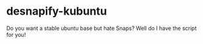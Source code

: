 # desnapify-kubuntu
Do you want a stable ubuntu base but hate Snaps? Well do I have the script for you!
